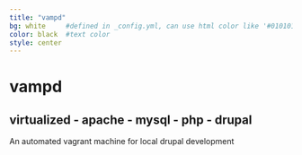 ```yaml
---
title: "vampd"
bg: white     #defined in _config.yml, can use html color like '#010101'
color: black  #text color
style: center
---
```


# vampd

## virtualized - apache - mysql -  php - drupal

An automated vagrant machine for local drupal development 
